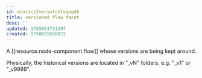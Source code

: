 ```yaml
---
id: elncscz2versnfcbtvqsg46
title: versioned flow facet
desc: ''
updated: 1755853731297
created: 1750655550072
---
```


A [[resource.node-component.flow]] whose versions are being kept around. 

Physically, the historical versions are located in "_vN" folders, e.g. "_v1" or "_v9999". 
